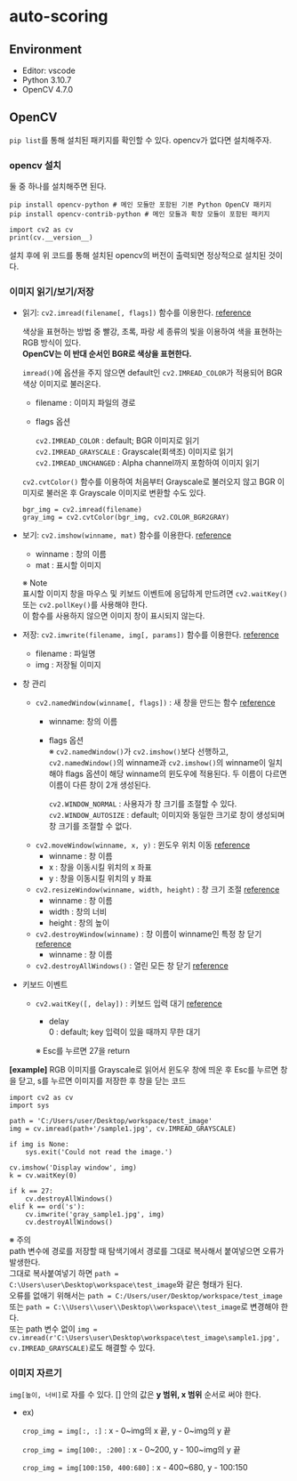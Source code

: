 # auto-scoring

## Environment
* Editor: vscode  
* Python 3.10.7  
* OpenCV 4.7.0  

## OpenCV
`pip list`를 통해 설치된 패키지를 확인할 수 있다. opencv가 없다면 설치해주자.

### opencv 설치
둘 중 하나를 설치해주면 된다.
```
pip install opencv-python # 메인 모듈만 포함된 기본 Python OpenCV 패키지 
pip install opencv-contrib-python # 메인 모듈과 확장 모듈이 포함된 패키지
```

```
import cv2 as cv
print(cv.__version__)
```
설치 후에 위 코드를 통해 설치된 opencv의 버전이 출력되면 정상적으로 설치된 것이다.

### 이미지 읽기/보기/저장
* 읽기: `cv2.imread(filename[, flags])` 함수를 이용한다. [reference](https://docs.opencv.org/4.x/d4/da8/group__imgcodecs.html#ga288b8b3da0892bd651fce07b3bbd3a56)
  
  색상을 표현하는 방법 중 빨강, 초록, 파랑 세 종류의 빛을 이용하여 색을 표현하는 RGB 방식이 있다.  
  **OpenCV는 이 반대 순서인 BGR로 색상을 표현한다.**
  
  `imread()`에 옵션을 주지 않으면 default인 `cv2.IMREAD_COLOR`가 적용되어 BGR 색상 이미지로 불러온다.
  * filename : 이미지 파일의 경로
  * flags 옵션  
  
    `cv2.IMREAD_COLOR` : default; BGR 이미지로 읽기  
    `cv2.IMREAD_GRAYSCALE` : Grayscale(회색조) 이미지로 읽기  
    `cv2.IMREAD_UNCHANGED` : Alpha channel까지 포함하여 이미지 읽기
  
  `cv2.cvtColor()` 함수를 이용하여 처음부터 Grayscale로 불러오지 않고 BGR 이미지로 불러온 후 Grayscale 이미지로 변환할 수도 있다.
  ```
  bgr_img = cv2.imread(filename)
  gray_img = cv2.cvtColor(bgr_img, cv2.COLOR_BGR2GRAY)
  ```

* 보기: `cv2.imshow(winname, mat)` 함수를 이용한다. [reference](https://docs.opencv.org/4.x/d7/dfc/group__highgui.html#ga453d42fe4cb60e5723281a89973ee563)

  * winname : 창의 이름
  * mat : 표시할 이미지
    
  ※ Note  
  표시할 이미지 창을 마우스 및 키보드 이벤트에 응답하게 만드려면 `cv2.waitKey()` 또는 `cv2.pollKey()`를 사용해야 한다.  
  이 함수를 사용하지 않으면 이미지 창이 표시되지 않는다.
  
* 저장: `cv2.imwrite(filename, img[, params])` 함수를 이용한다. [reference](https://docs.opencv.org/4.x/d4/da8/group__imgcodecs.html#gabbc7ef1aa2edfaa87772f1202d67e0ce)

  * filename : 파일명  
  * img : 저장될 이미지
  
* 창 관리
  * `cv2.namedWindow(winname[, flags])` : 새 창을 만드는 함수 [reference](https://docs.opencv.org/4.x/d7/dfc/group__highgui.html#ga5afdf8410934fd099df85c75b2e0888b)
    * winname: 창의 이름  
    * flags 옵션  
      ※ `cv2.namedWindow()`가 `cv2.imshow()`보다 선행하고, `cv2.namedWindow()`의 winname과 `cv2.imshow()`의 winname이 일치해야 flags 옵션이 해당 winname의 윈도우에 적용된다. 두 이름이 다르면 이름이 다른 창이 2개 생성된다.
      
      `cv2.WINDOW_NORMAL` : 사용자가 창 크기를 조절할 수 있다.  
      `cv2.WINDOW_AUTOSIZE` : default; 이미지와 동일한 크기로 창이 생성되며 창 크기를 조절할 수 없다.
  * `cv2.moveWindow(winname, x, y)` : 윈도우 위치 이동 [reference](https://docs.opencv.org/4.x/d7/dfc/group__highgui.html#ga8d86b207f7211250dbe6e28f76307ffb)
    * winname : 창 이름
    * x : 창을 이동시킬 위치의 x 좌표
    * y : 창을 이동시킬 위치의 y 좌표
  * `cv2.resizeWindow(winname, width, height)` : 창 크기 조절 [reference](https://docs.opencv.org/4.x/d7/dfc/group__highgui.html#ga9e80e080f7ef33f897e415358aee7f7e)
    * winname : 창 이름
    * width : 창의 너비
    * height : 창의 높이
  * `cv2.destroyWindow(winname)` : 창 이름이 winname인 특정 창 닫기 [reference](https://docs.opencv.org/4.x/d7/dfc/group__highgui.html#ga851ccdd6961022d1d5b4c4f255dbab34)
    * winname : 창 이름
  * `cv2.destroyAllWindows()` : 열린 모든 창 닫기 [reference](https://docs.opencv.org/4.x/d7/dfc/group__highgui.html#ga6b7fc1c1a8960438156912027b38f481)

* 키보드 이벤트
  * `cv2.waitKey([, delay])` : 키보드 입력 대기 [reference](https://docs.opencv.org/4.x/d7/dfc/group__highgui.html#ga5628525ad33f52eab17feebcfba38bd7)
    * delay  
      0 : default; key 입력이 있을 때까지 무한 대기
      
    ※ Esc를 누르면 27을 return

**[example]** RGB 이미지를 Grayscale로 읽어서 윈도우 창에 띄운 후 Esc를 누르면 창을 닫고, s를 누르면 이미지를 저장한 후 창을 닫는 코드
```
import cv2 as cv
import sys

path = 'C:/Users/user/Desktop/workspace/test_image'
img = cv.imread(path+'/sample1.jpg', cv.IMREAD_GRAYSCALE)

if img is None:
    sys.exit('Could not read the image.')

cv.imshow('Display window', img)
k = cv.waitKey(0)

if k == 27:
    cv.destroyAllWindows()
elif k == ord('s'):
    cv.imwrite('gray_sample1.jpg', img)
    cv.destroyAllWindows()
```
※ 주의  
path 변수에 경로를 저장할 때 탐색기에서 경로를 그대로 복사해서 붙여넣으면 오류가 발생한다.  
그대로 복사붙여넣기 하면 `path = C:\Users\user\Desktop\workspace\test_image`와 같은 형태가 된다.  
오류를 없애기 위해서는 `path = C:/Users/user/Desktop/workspace/test_image` 또는 `path = C:\\Users\\user\\Desktop\\workspace\\test_image`로 변경해야 한다.  
또는 path 변수 없이 `img = cv.imread(r'C:\Users\user\Desktop\workspace\test_image\sample1.jpg', cv.IMREAD_GRAYSCALE)`로도 해결할 수 있다.

### 이미지 자르기
`img[높이, 너비]`로 자를 수 있다. [] 안의 값은 **y 범위, x 범위** 순서로 써야 한다.
* ex)

  `crop_img = img[:, :]` : x - 0\~img의 x 끝, y - 0\~img의 y 끝
  
  `crop_img = img[100:, :200]` : x - 0~200, y - 100\~img의 y 끝
  
  `crop_img = img[100:150, 400:680]` : x - 400~680, y - 100:150
